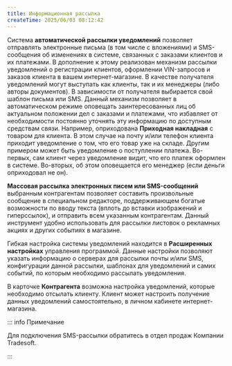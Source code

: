 ```yaml
---
title: Информационная рассылка
createTime: 2025/06/03 08:12:42
---
```

Система **автоматической рассылки уведомлений** позволяет отправлять электронные письма (в том числе с вложениями) и SMS-сообщения об изменениях в системе, связанных с заказами клиентов и их платежами. В дополнение к этому реализован механизм рассылки уведомлений о регистрации клиентов, оформлении VIN-запросов и заказов клиента в вашем интернет-магазине. В качестве получателя уведомлений могут выступать как клиенты, так и их менеджеры (либо авторы документов). В зависимости от получателя выбирается свой шаблон письма или SMS. Данный механизм позволяет в автоматическом режиме оповещать заинтересованных лиц об актуальном положении дел с заказами и платежами, что избавляет от необходимости постоянно уточнять эту информацию по доступным средствам связи. Например, оприходована **Приходная накладная** с товаром для клиента. В этом случае на почту и/или телефон клиента приходит уведомление о том, что его товар уже на складе. Другим примером может быть уведомление о поступлении платежа. Во-первых, сам клиент через уведомление видит, что его платеж оформлен в системе. Во-вторых, об этом оповещается его менеджер (если деньги оприходовал не он).

**Массовая рассылка электронных писем или SMS-сообщений** выбранным контрагентам позволяет составить произвольные сообщение в специальном редакторе, поддерживающем богатые возможности по вводу текста (вплоть до вставки изображений и гиперссылок), и отправить всем указанным контрагентам. Данный инструмент удобно использовать для рассылки листовок о рекламных акциях и других событиях в магазине.

Гибкая настройка системы уведомлений находится в **Расширенных настройках** управления программой. Данные настройки позволяют указать информацию о серверах для рассылки почты и/или SMS, конфигурации данной рассылки, шаблонах для уведомлений и самих событий, по которым необходимо рассылать уведомления.

В карточке **Контрагента** возможна настройка уведомлений, которые необходимо отсылать клиенту. Клиент может настроить получение данных уведомлений самостоятельно, в личном кабинете интернет-магазина.

::: info Примечание

Для подключения SMS-рассылки обратитесь в отдел продаж Компании Tradesoft.

:::